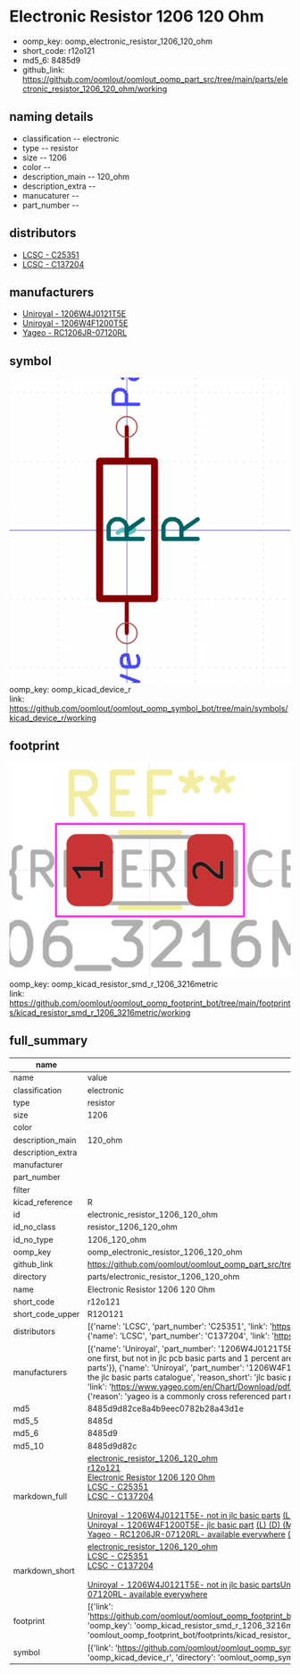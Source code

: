 # Electronic Resistor 1206 120 Ohm

  
* oomp_key: oomp_electronic_resistor_1206_120_ohm 
* short_code: r12o121
* md5_6: 8485d9  
* github_link: https://github.com/oomlout/oomlout_oomp_part_src/tree/main/parts/electronic_resistor_1206_120_ohm/working  
## naming details
* classification -- electronic
* type -- resistor
* size -- 1206
* color -- 
* description_main -- 120_ohm
* description_extra -- 
* manucaturer -- 
* part_number -- 

## distributors
* [LCSC - C25351](https://lcsc.com/product-detail/C25351.html)  
* [LCSC - C137204](https://lcsc.com/product-detail/C137204.html)  

## manufacturers
* [Uniroyal - 1206W4J0121T5E]()  
* [Uniroyal - 1206W4F1200T5E]()  
* [Yageo - RC1206JR-07120RL](https://www.yageo.com/en/Chart/Download/pdf/RC1206JR-07120RL)  

## symbol

![](symbol/0/working/working_600.png)  
oomp_key: oomp_kicad_device_r  
link: https://github.com/oomlout/oomlout_oomp_symbol_bot/tree/main/symbols/kicad_device_r/working  

## footprint

![](footprint/0/working/working_600.png)  
oomp_key: oomp_kicad_resistor_smd_r_1206_3216metric  
link: https://github.com/oomlout/oomlout_oomp_footprint_bot/tree/main/footprints/kicad_resistor_smd_r_1206_3216metric/working  

## full_summary
| name | value | 
| --- | --- | 
| name | value | 
| classification | electronic | 
| type | resistor | 
| size | 1206 | 
| color |  | 
| description_main | 120_ohm | 
| description_extra |  | 
| manufacturer |  | 
| part_number |  | 
| filter |  | 
| kicad_reference | R | 
| id | electronic_resistor_1206_120_ohm | 
| id_no_class | resistor_1206_120_ohm | 
| id_no_type | 1206_120_ohm | 
| oomp_key | oomp_electronic_resistor_1206_120_ohm | 
| github_link | https://github.com/oomlout/oomlout_oomp_part_src/tree/main/parts/electronic_resistor_1206_120_ohm/working | 
| directory | parts/electronic_resistor_1206_120_ohm | 
| name | Electronic Resistor 1206 120 Ohm | 
| short_code | r12o121 | 
| short_code_upper | R12O121 | 
| distributors | [{'name': 'LCSC', 'part_number': 'C25351', 'link': 'https://lcsc.com/product-detail/C25351.html', 'id': 'distributor_lcsc'}, {'name': 'LCSC', 'part_number': 'C137204', 'link': 'https://lcsc.com/product-detail/C137204.html', 'id': 'distributor_lcsc'}] | 
| manufacturers | [{'name': 'Uniroyal', 'part_number': '1206W4J0121T5E', 'link': '', 'id': 'manufacturer_uniroyal', 'note': {'reason': 'did this one first, but not in jlc pcb basic parts and 1 percent are and they are the same price', 'reason_short': 'not in jlc basic parts'}}, {'name': 'Uniroyal', 'part_number': '1206W4F1200T5E', 'link': '', 'id': 'manufacturer_uniroyal', 'note': {'reason': 'in the jlc basic parts catalogue', 'reason_short': 'jlc basic part'}}, {'name': 'Yageo', 'part_number': 'RC1206JR-07120RL', 'link': 'https://www.yageo.com/en/Chart/Download/pdf/RC1206JR-07120RL', 'id': 'manufacturer_yageo', 'note': {'reason': 'yageo is a commonly cross referenced part number', 'reason_short': 'available everywhere'}}] | 
| md5 | 8485d9d82ce8a4b9eec0782b28a43d1e | 
| md5_5 | 8485d | 
| md5_6 | 8485d9 | 
| md5_10 | 8485d9d82c | 
| markdown_full | [electronic_resistor_1206_120_ohm](https://github.com/oomlout/oomlout_oomp_part_src/tree/main/parts/electronic_resistor_1206_120_ohm/working)<br>[r12o121](https://github.com/oomlout/oomlout_oomp_part_src/tree/main/parts/electronic_resistor_1206_120_ohm/working)<br>[Electronic Resistor 1206 120 Ohm](https://github.com/oomlout/oomlout_oomp_part_src/tree/main/parts/electronic_resistor_1206_120_ohm/working)<br>[LCSC - C25351<br>](https://lcsc.com/product-detail/C25351.html)[LCSC - C137204<br>](https://lcsc.com/product-detail/C137204.html)<br>[Uniroyal - 1206W4J0121T5E- not in jlc basic parts]() [(L)  ](https://www.lcsc.com/search?q=1206W4J0121T5E)[(D)  ](https://www.digikey.com/en/products?keywords=1206W4J0121T5E)[(M)  ](https://www.mouser.com/Search/Refine?Keyword=1206W4J0121T5E)[(N)  ](https://www.newark.com/search?st=1206W4J0121T5E)[(SZ)  ](https://so.szlcsc.com/global.html?k=1206W4J0121T5E)<br>[Uniroyal - 1206W4F1200T5E- jlc basic part]() [(L)  ](https://www.lcsc.com/search?q=1206W4F1200T5E)[(D)  ](https://www.digikey.com/en/products?keywords=1206W4F1200T5E)[(M)  ](https://www.mouser.com/Search/Refine?Keyword=1206W4F1200T5E)[(N)  ](https://www.newark.com/search?st=1206W4F1200T5E)[(SZ)  ](https://so.szlcsc.com/global.html?k=1206W4F1200T5E)<br>[Yageo - RC1206JR-07120RL- available everywhere](https://www.yageo.com/en/Chart/Download/pdf/RC1206JR-07120RL) [(L)  ](https://www.lcsc.com/search?q=RC1206JR-07120RL)[(D)  ](https://www.digikey.com/en/products?keywords=RC1206JR-07120RL)[(M)  ](https://www.mouser.com/Search/Refine?Keyword=RC1206JR-07120RL)[(N)  ](https://www.newark.com/search?st=RC1206JR-07120RL)[(SZ)  ](https://so.szlcsc.com/global.html?k=RC1206JR-07120RL)<br> | 
| markdown_short | [electronic_resistor_1206_120_ohm](https://github.com/oomlout/oomlout_oomp_part_src/tree/main/parts/electronic_resistor_1206_120_ohm/working)<br>[LCSC - C25351<br>](https://lcsc.com/product-detail/C25351.html)[LCSC - C137204<br>](https://lcsc.com/product-detail/C137204.html)<br>[Uniroyal - 1206W4J0121T5E- not in jlc basic parts]()[Uniroyal - 1206W4F1200T5E- jlc basic part]()[Yageo - RC1206JR-07120RL- available everywhere](https://www.yageo.com/en/Chart/Download/pdf/RC1206JR-07120RL) | 
| footprint | [{'link': 'https://github.com/oomlout/oomlout_oomp_footprint_bot/tree/main/foootprntss/kicad_resistor_smd_r_1206_3216metric', 'oomp_key': 'oomp_kicad_resistor_smd_r_1206_3216metric', 'directory': 'oomlout_oomp_footprint_bot/footprints/kicad_resistor_smd_r_1206_3216metric//working/working.kicad_mod'}] | 
| symbol | [{'link': 'https://github.com/oomlout/oomlout_oomp_symbol_bot/tree/main/symbols/kicad_device_r', 'oomp_key': 'oomp_kicad_device_r', 'directory': 'oomlout_oomp_symbol_bot/symbols/kicad_device_r//working/working.kicad_sym'}] | 
